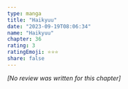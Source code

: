 ```yaml
---
type: manga
title: "Haikyuu"
date: "2023-09-19T08:06:34"
name: "Haikyuu"
chapter: 36
rating: 3
ratingEmoji: ⭐️⭐️⭐️
share: false
---
```


*[No review was written for this chapter]*
